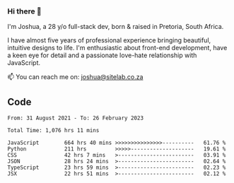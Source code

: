 ### Hi there 👋

I'm Joshua, a 28 y/o full-stack dev, born & raised in Pretoria, South Africa. 

I have almost five years of professional experience bringing beautiful, intuitive designs to life. I'm enthusiastic about front-end development, have a keen eye for detail and a passionate love-hate relationship with JavaScript.

📫 You can reach me on: joshua@sitelab.co.za

## **Code**

<!--START_SECTION:waka-->

```text
From: 31 August 2021 - To: 26 February 2023

Total Time: 1,076 hrs 11 mins

JavaScript        664 hrs 40 mins >>>>>>>>>>>>>>>----------   61.76 %
Python            211 hrs         >>>>>--------------------   19.61 %
CSS               42 hrs 7 mins   >------------------------   03.91 %
JSON              28 hrs 24 mins  >------------------------   02.64 %
TypeScript        23 hrs 59 mins  >------------------------   02.23 %
JSX               22 hrs 51 mins  >------------------------   02.12 %
```

<!--END_SECTION:waka-->
